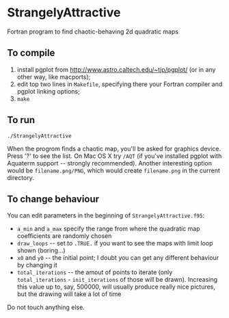 StrangelyAttractive
===================

Fortran program to find chaotic-behaving 2d quadratic maps

To compile
----------

1. install pgplot from http://www.astro.caltech.edu/~tjp/pgplot/ (or in any other way, like macports);
2. edit top two lines in `Makefile`, specifying there your Fortran compiler and pgplot linking options;
3. `make`

To run
------

`./StrangelyAttractive`

When the progrom finds a chaotic map, you'll be asked for graphics device. Press '?' to see the list. On Mac OS X try `/AQT`
(if you've installed pgplot with Aquaterm support -- strongly recommended). Another interesting option would be
`filename.png/PNG`, which would create `filename.png` in the current directory.

To change behaviour
-------------------

You can edit parameters in the beginning of `StrangelyAttractive.f95`:

- `a_min` and `a_max` specify the range from where the quadratic map coefficients are randomly chosen
- `draw_loops` -- set to `.TRUE.` if you want to see the maps with limit loop shown (boring...)
- `x0` and `y0` -- the initial point; I doubt you can get any different behaviour by changing it
- `total_iterations` -- the amout of points to iterate (only `total_iterations` - `init_iterations` of those will
  be drawn). Increasing this value up to, say, 500000, will usually produce really nice pictures, but
  the drawing will take a lot of time

Do not touch anything else.
